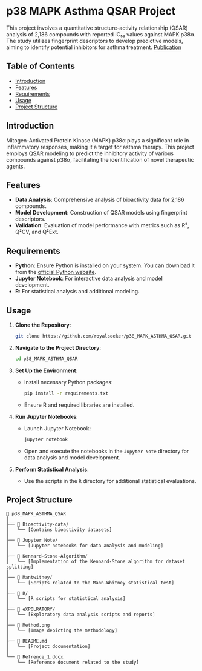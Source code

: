 # p38 MAPK Asthma QSAR Project

This project involves a quantitative structure-activity relationship (QSAR) analysis of 2,186 compounds with reported IC₅₀ values against MAPK p38α. The study utilizes fingerprint descriptors to develop predictive models, aiming to identify potential inhibitors for asthma treatment.
[Publication](https://www.rjwave.org/ijedr/papers/IJEDR2301007.pdf) 


## Table of Contents

- [Introduction](#introduction)
- [Features](#features)
- [Requirements](#requirements)
- [Usage](#usage)
- [Project Structure](#project-structure)

## Introduction

Mitogen-Activated Protein Kinase (MAPK) p38α plays a significant role in inflammatory responses, making it a target for asthma therapy. This project employs QSAR modeling to predict the inhibitory activity of various compounds against p38α, facilitating the identification of novel therapeutic agents.

## Features

- **Data Analysis**: Comprehensive analysis of bioactivity data for 2,186 compounds.
- **Model Development**: Construction of QSAR models using fingerprint descriptors.
- **Validation**: Evaluation of model performance with metrics such as R², Q²CV, and Q²Ext.

## Requirements

- **Python**: Ensure Python is installed on your system. You can download it from the [official Python website](https://www.python.org/).
- **Jupyter Notebook**: For interactive data analysis and model development.
- **R**: For statistical analysis and additional modeling.

## Usage

1. **Clone the Repository**:
   ```bash
   git clone https://github.com/royalseeker/p38_MAPK_ASTHMA_QSAR.git
   ```
2. **Navigate to the Project Directory**:
   ```bash
   cd p38_MAPK_ASTHMA_QSAR
   ```
3. **Set Up the Environment**:
   - Install necessary Python packages:
     ```bash
     pip install -r requirements.txt
     ```
   - Ensure R and required libraries are installed.

4. **Run Jupyter Notebooks**:
   - Launch Jupyter Notebook:
     ```bash
     jupyter notebook
     ```
   - Open and execute the notebooks in the `Jupyter Note` directory for data analysis and model development.

5. **Perform Statistical Analysis**:
   - Use the scripts in the `R` directory for additional statistical evaluations.

## Project Structure

```
📁 p38_MAPK_ASTHMA_QSAR
│
├── 📂 Bioactivity-data/
│   └── [Contains bioactivity datasets]
│
├── 📂 Jupyter Note/
│   └── [Jupyter notebooks for data analysis and modeling]
│
├── 📂 Kennard-Stone-Algorithm/
│   └── [Implementation of the Kennard-Stone algorithm for dataset splitting]
│
├── 📂 Mantwitney/
│   └── [Scripts related to the Mann-Whitney statistical test]
│
├── 📂 R/
│   └── [R scripts for statistical analysis]
│
├── 📂 eXPOLRATORY/
│   └── [Exploratory data analysis scripts and reports]
│
├── 📄 Method.png
│   └── [Image depicting the methodology]
│
├── 📄 README.md
│   └── [Project documentation]
│
└── 📄 Refrence_1.docx
    └── [Reference document related to the study]
```



